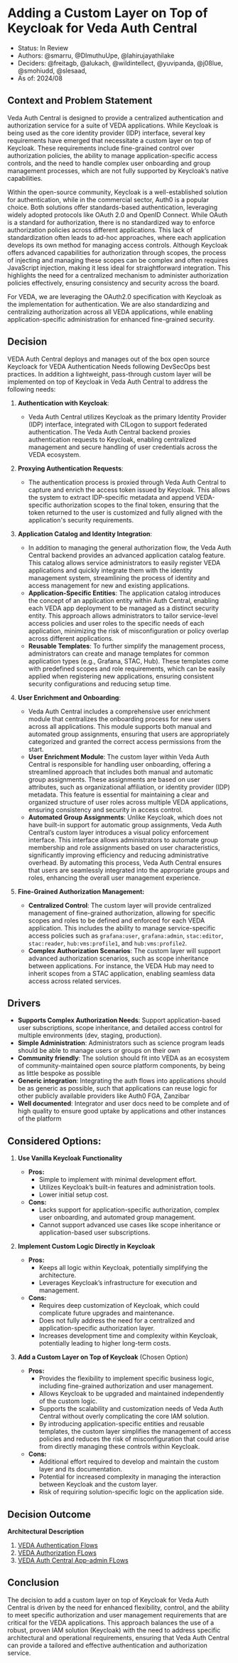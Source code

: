 # Adding a Custom Layer on Top of Keycloak for Veda Auth Central
* Status: In Review
* Authors: @smarru, @DImuthuUpe, @lahirujayathilake
* Deciders: @freitagb, @alukach, @wildintellect, @yuvipanda, @j08lue, @smohiudd, @slesaad, 
* As of: 2024/08


## Context and Problem Statement

Veda Auth Central is designed to provide a centralized authentication and authorization service for a suite of VEDA applications. While Keycloak is being used as the core identity provider (IDP) interface, several key requirements have emerged that necessitate a custom layer on top of Keycloak. These requirements include fine-grained control over authorization policies, the ability to manage application-specific access controls, and the need to handle complex user onboarding and group management processes, which are not fully supported by Keycloak’s native capabilities.

Within the open-source community, Keycloak is a well-established solution for authentication, while in the commercial sector, Auth0 is a popular choice. Both solutions offer standards-based authentication, leveraging widely adopted protocols like OAuth 2.0 and OpenID Connect. While OAuth is a standard for authorization, there is no standardized way to enforce authorization policies across different applications. This lack of standardization often leads to ad-hoc approaches, where each application develops its own method for managing access controls. Although Keycloak offers advanced capabilities for authorization through scopes, the process of injecting and managing these scopes can be complex and often requires JavaScript injection, making it less ideal for straightforward integration. This highlights the need for a centralized mechanism to administer authorization policies effectively, ensuring consistency and security across the board.

For VEDA, we are leveraging the OAuth2.0 specification with Keycloak as the implementation for authentication. We are also standardizing and centralizing authorization across all VEDA applications, while enabling application-specific administration for enhanced fine-grained security.

## Decision
VEDA Auth Central deploys and manages out of the box open source Keycloack for VEDA Authentication Needs following DevSecOps best practices. In addition a lightweight, pass-through custom layer will be implemented on top of Keycloak in Veda Auth Central to address the following needs:

1. **Authentication with Keycloak**:
   - Veda Auth Central utilizes Keycloak as the primary Identity Provider (IDP) interface, integrated with CILogon to support federated authentication. The Veda Auth Central backend proxies authentication requests to Keycloak, enabling centralized management and secure handling of user credentials across the VEDA ecosystem.

2. **Proxying Authentication Requests**:
   - The authentication process is proxied through Veda Auth Central to capture and enrich the access token issued by Keycloak. This allows the system to extract IDP-specific metadata and append VEDA-specific authorization scopes to the final token, ensuring that the token returned to the user is customized and fully aligned with the application's security requirements.

3. **Application Catalog and Identity Integration**:
   - In addition to managing the general authorization flow, the Veda Auth Central backend provides an advanced application catalog feature. This catalog allows service administrators to easily register VEDA applications and quickly integrate them with the identity management system, streamlining the process of identity and access management for new and existing applications.
   - **Application-Specific Entities**: The application catalog introduces the concept of an application entity within Auth Central, enabling each VEDA app deployment to be managed as a distinct security entity. This approach allows administrators to tailor service-level access policies and user roles to the specific needs of each application, minimizing the risk of misconfiguration or policy overlap across different applications.
   - **Reusable Templates**: To further simplify the management process, administrators can create and manage templates for common application types (e.g., Grafana, STAC, Hub). These templates come with predefined scopes and role requirements, which can be easily applied when registering new applications, ensuring consistent security configurations and reducing setup time.

4. **User Enrichment and Onboarding**:
   - Veda Auth Central includes a comprehensive user enrichment module that centralizes the onboarding process for new users across all applications. This module supports both manual and automated group assignments, ensuring that users are appropriately categorized and granted the correct access permissions from the start.
   - **User Enrichment Module**: The custom layer within Veda Auth Central is responsible for handling user onboarding, offering a streamlined approach that includes both manual and automatic group assignments. These assignments are based on user attributes, such as organizational affiliation, or identity provider (IDP) metadata. This feature is essential for maintaining a clear and organized structure of user roles across multiple VEDA applications, ensuring consistency and security in access control.
   - **Automated Group Assignments**: Unlike Keycloak, which does not have built-in support for automatic group assignments, Veda Auth Central’s custom layer introduces a visual policy enforcement interface. This interface allows administrators to automate group membership and role assignments based on user characteristics, significantly improving efficiency and reducing administrative overhead. By automating this process, Veda Auth Central ensures that users are seamlessly integrated into the appropriate groups and roles, enhancing the overall user management experience.

5. **Fine-Grained Authorization Management:**
   - **Centralized Control**: The custom layer will provide centralized management of fine-grained authorization, allowing for specific scopes and roles to be defined and enforced for each VEDA application. This includes the ability to manage service-specific access policies such as `grafana:user`, `grafana:admin`, `stac:editor`, `stac:reader`, `hub:vms:profile1`, and `hub:vms:profile2`.
   - **Complex Authorization Scenarios**: The custom layer will support advanced authorization scenarios, such as scope inheritance between applications. For instance, the VEDA Hub may need to inherit scopes from a STAC application, enabling seamless data access across related services.


## Drivers
- **Supports Complex Authorization Needs**: Support application-based user subscriptions, scope inheritance, and detailed access control for multiple environments (dev, staging, production).
- **Simple Administration**: Administrators such as science program leads should be able to manage users or groups on their own
- **Community friendly**: The solution should fit into VEDA as an ecosystem of community-maintained open source platform components, by being as little bespoke as possible
- **Generic integration**: Integrating the auth flows into applications should be as generic as possible, such that applications can reuse logic for other publicly available providers like Auth0 FGA, Zanzibar
- **Well documented**: Integrator and user docs need to be complete and of high quality to ensure good uptake by applications and other instances of the platform

## Considered Options:

1. **Use Vanilla Keycloak Functionality**
   - **Pros:**
     - Simple to implement with minimal development effort.
     - Utilizes Keycloak’s built-in features and administration tools.
     - Lower initial setup cost.
   - **Cons:**
     - Lacks support for application-specific authorization, complex user onboarding, and automated group management.
     - Cannot support advanced use cases like scope inheritance or application-based user subscriptions.

2. **Implement Custom Logic Directly in Keycloak**
   - **Pros:**
     - Keeps all logic within Keycloak, potentially simplifying the architecture.
     - Leverages Keycloak’s infrastructure for execution and management.
   - **Cons:**
     - Requires deep customization of Keycloak, which could complicate future upgrades and maintenance.
     - Does not fully address the need for a centralized and application-specific authorization layer.
     - Increases development time and complexity within Keycloak, potentially leading to higher long-term costs.

3. **Add a Custom Layer on Top of Keycloak** (Chosen Option)
   - **Pros:**
     - Provides the flexibility to implement specific business logic, including fine-grained authorization and user management.
     - Allows Keycloak to be upgraded and maintained independently of the custom logic.
     - Supports the scalability and customization needs of Veda Auth Central without overly complicating the core IAM solution.
     - By introducing application-specific entities and reusable templates, the custom layer simplifies the management of access policies and reduces the risk of misconfiguration that could arise from directly managing these controls within Keycloak.
   - **Cons:**
     - Additional effort required to develop and maintain the custom layer and its documentation.
     - Potential for increased complexity in managing the interaction between Keycloak and the custom layer.
     - Risk of requiring solution-specific logic on the application side.

## Decision Outcome

**Architectural Description**

1. [VEDA Authentication Flows](../architecture/1-veda-authn-flow.md)
2. [VEDA Authorization FLows](../architecture/2-veda-authz-flow.md)
3. [VEDA Auth Central App-admin FLows](../architecture/3-vac-app-admin.md)


## Conclusion
The decision to add a custom layer on top of Keycloak for Veda Auth Central is driven by the need for enhanced flexibility, control, and the ability to meet specific authorization and user management requirements that are critical for the VEDA applications. This approach balances the use of a robust, proven IAM solution (Keycloak) with the need to address specific architectural and operational requirements, ensuring that Veda Auth Central can provide a tailored and effective authentication and authorization service.

